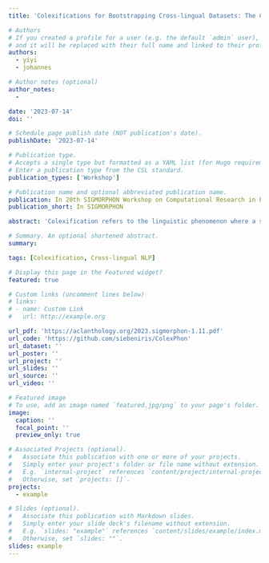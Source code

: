 ```yaml
---
title: 'Colexifications for Bootstrapping Cross-lingual Datasets: The Case of Phonology, Concreteness, and Affectiveness'

# Authors
# If you created a profile for a user (e.g. the default `admin` user), write the username (folder name) here
# and it will be replaced with their full name and linked to their profile.
authors:
  - yiyi
  - johannes

# Author notes (optional)
author_notes:
  - 

date: '2023-07-14'
doi: ''

# Schedule page publish date (NOT publication's date).
publishDate: '2023-07-14'

# Publication type.
# Accepts a single type but formatted as a YAML list (for Hugo requirements).
# Enter a publication type from the CSL standard.
publication_types: ['Workshop']

# Publication name and optional abbreviated publication name.
publication: In 20th SIGMORPHON Workshop on Computational Research in Phonetics, Phonology, and Morphology
publication_short: In SIGMORPHON

abstract: 'Colexification refers to the linguistic phenomenon where a single lexical form is used to convey multiple meanings. By studying cross-lingual colexifications, researchers have gained valuable insights into fields such as psycholinguistics and cognitive sciences (Jackson et al., 2019; Xu et al., 2020; Karjus et al., 2021; Schapper and Koptjevskaja-Tamm, 2022; François, 2022). While several multilingual colexification datasets exist, there is untapped potential in using this information to bootstrap datasets across such semantic features. In this paper, we aim to demonstrate how colexifications can be leveraged to create such crosslingual datasets. We showcase curation procedures which result in a dataset covering 142 languages across 21 language families across the world. The dataset includes ratings of concreteness and affectiveness, mapped with phonemes and phonological features. We further analyze the dataset along different dimensions to demonstrate potential of the proposed procedures in facilitating further interdisciplinary research in psychology, cognitive science, and multilingual natural language processing (NLP). Based on initial investigations, we observe that i) colexifications that are closer in concreteness/affectiveness are more likely to colexify; ii) certain initial/last phonemes are significantly correlated with concreteness/affectiveness intra language families, such as /k/ as the initial phoneme in both Turkic and Tai-Kadai correlated with concreteness, and /p/ in Dravidian and Sino-Tibetan correlated with Valence; iii) the type-to-token ratio (TTR) of phonemes are positively correlated with concreteness across several language families, while the length of phoneme segments are negatively correlated with concreteness; iv) certain phonological features are negatively correlated with concreteness across languages. The dataset is made public online for further research.'

# Summary. An optional shortened abstract.
summary:

tags: [Colexification, Cross-lingual NLP]

# Display this page in the Featured widget?
featured: true

# Custom links (uncomment lines below)
# links:
# - name: Custom Link
#   url: http://example.org

url_pdf: 'https://aclanthology.org/2023.sigmorphon-1.11.pdf'
url_code: 'https://github.com/siebeniris/ColexPhon'
url_dataset: ''
url_poster: ''
url_project: ''
url_slides: ''
url_source: ''
url_video: ''

# Featured image
# To use, add an image named `featured.jpg/png` to your page's folder.
image:
  caption: ''
  focal_point: ''
  preview_only: true

# Associated Projects (optional).
#   Associate this publication with one or more of your projects.
#   Simply enter your project's folder or file name without extension.
#   E.g. `internal-project` references `content/project/internal-project/index.md`.
#   Otherwise, set `projects: []`.
projects:
  - example

# Slides (optional).
#   Associate this publication with Markdown slides.
#   Simply enter your slide deck's filename without extension.
#   E.g. `slides: "example"` references `content/slides/example/index.md`.
#   Otherwise, set `slides: ""`.
slides: example
---
```


<!-- {{% callout note %}}
Click the _Cite_ button above to demo the feature to enable visitors to import publication metadata into their reference management software.
{{% /callout %}}

{{% callout note %}}
Create your slides in Markdown - click the _Slides_ button to check out the example.
{{% /callout %}}

Add the publication's **full text** or **supplementary notes** here. You can use rich formatting such as including [code, math, and images](https://docs.hugoblox.com/content/writing-markdown-latex/). -->
